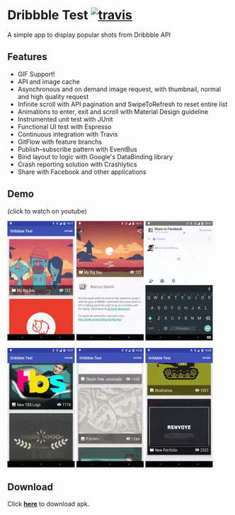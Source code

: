 # Dribbble Test [![travis](https://travis-ci.org/henriquemelissopoulos/dribbble-test.svg?branch=master)](https://travis-ci.org/henriquemelissopoulos/dribbble-test)

A simple app to display popular shots from Dribbble API

## Features
  - GIF Support!
  - API and image cache
  - Asynchronous and on demand image request, with thumbnail, normal and high quality request
  - Infinite scroll with API pagination and SwipeToRefresh to reset entire list
  - Animations to enter, exit and scroll with Material Design guideline
  - Instrumented unit test with JUnit
  - Functional UI test with Espresso
  - Continuous integration with Travis
  - GitFlow with feature branchs
  - Publish–subscribe pattern with EventBus
  - Bind layout to logic with Google's DataBinding library
  - Crash reporting solution with Crashlytics
  - Share with Facebook and other applications


## Demo
(click to watch on youtube)

[![Details1](https://raw.githubusercontent.com/henriquemelissopoulos/dribbble-test-apk/master/KjYBn9.gif)](https://www.youtube.com/watch?v=hllAWdwlOc4)
[![Details2](https://raw.githubusercontent.com/henriquemelissopoulos/dribbble-test-apk/master/m2PVzP.gif)](https://www.youtube.com/watch?v=hllAWdwlOc4) 
[![Details3](https://raw.githubusercontent.com/henriquemelissopoulos/dribbble-test-apk/master/y4jV2L.gif)](https://www.youtube.com/watch?v=hllAWdwlOc4) 

[![main1](https://raw.githubusercontent.com/henriquemelissopoulos/dribbble-test-apk/master/y0GVA5.gif)](https://www.youtube.com/watch?v=azJlMB3JtfM)
[![main2](https://raw.githubusercontent.com/henriquemelissopoulos/dribbble-test-apk/master/y50Vq5.gif)](https://www.youtube.com/watch?v=azJlMB3JtfM)
[![main3](https://raw.githubusercontent.com/henriquemelissopoulos/dribbble-test-apk/master/vnWBqP.gif)](https://www.youtube.com/watch?v=azJlMB3JtfM)


## Download
Click **[here]** to download apk.

[//]: # (These are reference links used in the body of this note and get stripped out when the markdown processor does it's job. There is no need to format nicely because it shouldn't be seen. Thanks SO - http://stackoverflow.com/questions/4823468/store-comments-in-markdown-syntax)

   [here]: <https://github.com/henriquemelissopoulos/dribbble-test-apk/raw/master/henrique-dribbble.apk>
   
